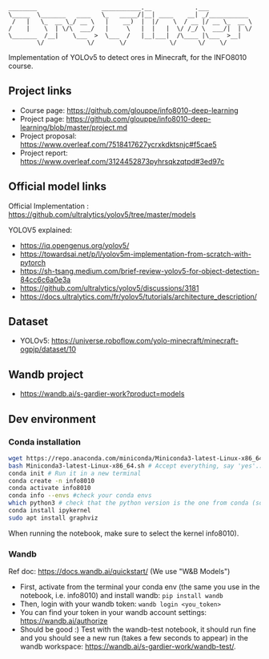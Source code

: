 ```
________                  ___________.__            .___            
\_____  \_______   ____   \_   _____/|__| ____    __| _/___________ 
 /   |   \_  __ \_/ __ \   |    __)  |  |/    \  / __ |/ __ \_  __ \
/    |    \  | \/\  ___/   |     \   |  |   |  \/ /_/ \  ___/|  | \/
\_______  /__|    \___  >  \___  /   |__|___|  /\____ |\___  >__|   
        \/            \/       \/            \/      \/    \/      
```
Implementation of YOLOv5 to detect ores in Minecraft, for the INFO8010 course.

## Project links
- Course page: https://github.com/glouppe/info8010-deep-learning
- Project page: https://github.com/glouppe/info8010-deep-learning/blob/master/project.md
- Project proposal: https://www.overleaf.com/7518417627ycrxkdktsnjc#f5cae5
- Project report: https://www.overleaf.com/3124452873pyhrsqkzqtpd#3ed97c

## Official model links
Official Implementation : https://github.com/ultralytics/yolov5/tree/master/models

YOLOV5 explained:
- https://iq.opengenus.org/yolov5/
- https://towardsai.net/p/l/yolov5m-implementation-from-scratch-with-pytorch
- https://sh-tsang.medium.com/brief-review-yolov5-for-object-detection-84cc6c6a0e3a
- https://github.com/ultralytics/yolov5/discussions/3181
- https://docs.ultralytics.com/fr/yolov5/tutorials/architecture_description/

## Dataset
- YOLOv5: https://universe.roboflow.com/yolo-minecraft/minecraft-ogpjp/dataset/10

## Wandb project
- https://wandb.ai/s-gardier-work?product=models

## Dev environment
### Conda installation
```bash
wget https://repo.anaconda.com/miniconda/Miniconda3-latest-Linux-x86_64.sh
bash Miniconda3-latest-Linux-x86_64.sh # Accept everything, say 'yes'...
conda init # Run it in a new terminal
conda create -n info8010
conda activate info8010
conda info --envs #check your conda envs
which python3 # check that the python version is the one from conda (something like /home/username/miniconda3/envs/info8010/bin/python3) 
conda install ipykernel
sudo apt install graphviz
```
When running the notebook, make sure to select the kernel info8010).

### Wandb
Ref doc: https://docs.wandb.ai/quickstart/ (We use "W&B Models")

- First, activate from the terminal your conda env (the same you use in the notebook, i.e. info8010) and install wandb: `pip install wandb`
- Then, login with your wandb token: `wandb login <you_token>`
- You can find your token in your wandb account settings: https://wandb.ai/authorize
- Should be good :) Test with the wandb-test notebook, it should run fine and you should see a new run (takes a few seconds to appear) in the wandb workspace: https://wandb.ai/s-gardier-work/wandb-test/.
